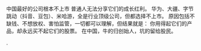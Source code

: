  中国最好的公司根本不上市
普通人无法分享它们的成长红利。
华为、大疆、字节跳动（抖音、豆包）、米哈游，全是行业顶级公司，但都选择不上市。
原因包括不缺钱、不想放权、害怕监管，一切都可以理解，但结果就是：
你用得起它们的产品，却永远买不起它们的股票。
在中国，牛的归创始人，坑的留给股民。

.


